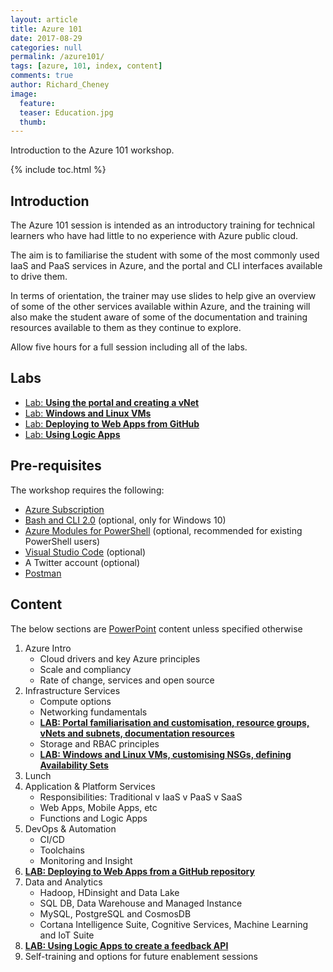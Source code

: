 ```yaml
---
layout: article
title: Azure 101
date: 2017-08-29
categories: null
permalink: /azure101/
tags: [azure, 101, index, content]
comments: true
author: Richard_Cheney
image:
  feature: 
  teaser: Education.jpg
  thumb: 
---
```

Introduction to the Azure 101 workshop.

{% include toc.html %}

## Introduction
The Azure 101 session is intended as an introductory training for technical learners who have had little to no experience with Azure public cloud.

The aim is to familiarise the student with some of the most commonly used IaaS and PaaS services in Azure, and the portal and CLI interfaces available to drive them.

In terms of orientation, the trainer may use slides to help give an overview of some of the other services available within Azure, and the training will also make the student aware of some of the documentation and training resources available to them as they continue to explore.

Allow five hours for a full session including all of the labs.  

## Labs
* [Lab: **Using the portal and creating a vNet**](./azure101PortalLab.md/#introduction)
* [Lab: **Windows and Linux VMs**](./azure101VMLab.md/#introduction)
* [Lab: **Deploying to Web Apps from GitHub**](./azure101WebAppLab.md/#introduction)
* [Lab: **Using Logic Apps**](./azure101LogicAppLab.md/#introduction)

## Pre-requisites
The workshop requires the following:
* [Azure Subscription](../prereqs/prereqSubscription.md)
* [Bash and CLI 2.0](../prereqs/prereqLxss.md) (optional, only for Windows 10)
* [Azure Modules for PowerShell](../prereqs/prereqPowershell.md) (optional, recommended for existing PowerShell users)
* [Visual Studio Code](../prereqs/prereqVscode.md) (optional)
* A Twitter account (optional)
* [Postman](https://www.getpostman.com/)

## Content
The below sections are [PowerPoint](./azure101PresenterDeck.pptx) content unless specified otherwise
1. Azure Intro
    * Cloud drivers and key Azure principles
    * Scale and compliancy
    * Rate of change, services and open source
2. Infrastructure Services
    * Compute options
    * Networking fundamentals
    * [**LAB: Portal familiarisation and customisation, resource groups, vNets and subnets, documentation resources**](./azure101PortalLab.md/#introduction)
    * Storage and RBAC principles
    * [**LAB: Windows and Linux VMs, customising NSGs, defining Availability Sets**](./azure101VMLab.md/#introduction)
3. Lunch
4. Application & Platform Services
    * Responsibilities: Traditional v IaaS v PaaS v SaaS
    * Web Apps, Mobile Apps, etc
    * Functions and Logic Apps
5. DevOps & Automation
    * CI/CD
    * Toolchains
    * Monitoring and Insight
6. [**LAB: Deploying to Web Apps from a GitHub repository**](./azure101WebAppLab.md/#introduction)
7. Data and Analytics
    * Hadoop, HDinsight and Data Lake
    * SQL DB, Data Warehouse and Managed Instance
    * MySQL, PostgreSQL and CosmosDB
    * Cortana Intelligence Suite, Cognitive Services, Machine Learning and IoT Suite
8. [**LAB: Using Logic Apps to create a feedback API**](./azure101LogicAppLab.md/#introduction)
9. Self-training and options for future enablement sessions